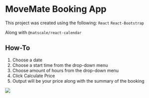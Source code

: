 # MoveMate Booking App
This project was created using the following:
`React`
`React-Bootstrap`

Along with `@natscale/react-calendar`

## How-To
1. Choose a date
2. Choose a start time from the drop-down menu
3. Choose amount of hours from the drop-down menu
4. Click Calculate Price
5. Output will be your price along with the summary of the booking


![](https://media.giphy.com/media/Q1JE0GHS1FxiJk4DnA/giphy.gif)

